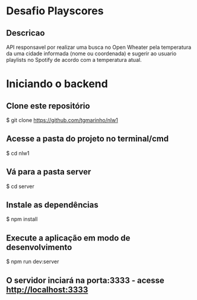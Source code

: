 # Desafio Playscores

## Descricao
API responsavel por realizar uma busca no Open Wheater pela temperatura da uma cidade informada (nome ou coordenada) e sugerir ao usuario playlists no Spotify de acordo com a temperatura atual.

# Iniciando o backend

## Clone este repositório
$ git clone <https://github.com/tgmarinho/nlw1>

## Acesse a pasta do projeto no terminal/cmd
$ cd nlw1

## Vá para a pasta server
$ cd server

## Instale as dependências
$ npm install

## Execute a aplicação em modo de desenvolvimento
$ npm run dev:server

## O servidor inciará na porta:3333 - acesse <http://localhost:3333> 
